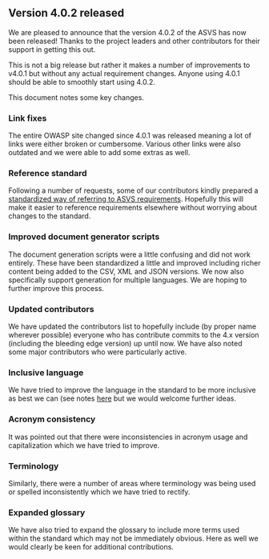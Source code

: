 ## Version 4.0.2 released

We are pleased to announce that the version 4.0.2 of the ASVS has now been released! Thanks to the project leaders and other contributors for their support in getting this out.

This is not a big release but rather it makes a number of improvements to v4.0.1 but without any actual requirement changes. Anyone using 4.0.1 should be able to smoothly start using 4.0.2.

This document notes some key changes.

### Link fixes

The entire OWASP site changed since 4.0.1 was released meaning a lot of links were either broken or cumbersome. Various other links were also outdated and we were able to add some extras as well.

### Reference standard

Following a number of requests, some of our contributors kindly prepared a [standardized way of referring to ASVS requirements](https://github.com/OWASP/ASVS/tree/v4.0.2#how-to-reference-asvs-requirements). Hopefully this will make it easier to reference requirements elsewhere without worrying about changes to the standard.

### Improved document generator scripts

The document generation scripts were a little confusing and did not work entirely. These have been standardized a little and improved including richer content being added to the CSV, XML and JSON versions. We now also specifically support generation for multiple languages. We are hoping to further improve this process. 

### Updated contributors

We have updated the contributors list to hopefully include (by proper name wherever possible) everyone who has contribute commits to the 4.x version (including the bleeding edge version) up until now. We have also noted some major contributors who were particularly active.

### Inclusive language

We have tried to improve the language in the standard to be more inclusive as best we can (see notes [here](https://github.com/OWASP/ASVS/issues/801) but we would welcome further ideas.

### Acronym consistency

It was pointed out that there were inconsistencies in acronym usage and capitalization which we have tried to improve.

### Terminology

Similarly, there were a number of areas where terminology was being used or spelled inconsistently which we have tried to rectify.

### Expanded glossary

We have also tried to expand the glossary to include more terms used within the standard which may not be immediately obvious. Here as well we would clearly be keen for additional contributions.
